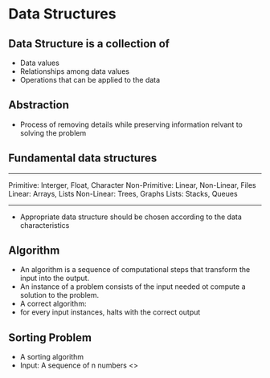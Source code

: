 # **Data Structures**
## Data Structure is a collection of 
- Data values
- Relationships among data values
- Operations that can be applied to the data
## Abstraction
- Process of removing details while preserving information relvant to solving the problem
## Fundamental data structures
---

Primitive: Interger, Float, Character
Non-Primitive: Linear, Non-Linear, Files
Linear: Arrays, Lists 
Non-Linear: Trees, Graphs
Lists: Stacks, Queues

---
- Appropriate data structure should be chosen according to the data characteristics
## Algorithm
- An algorithm is a sequence of computational steps that transform the input into the output.
- An instance of a problem consists of the input needed ot compute a solution to the problem.
- A correct algorithm:
 - for every input instances, halts with the correct output
## Sorting Problem
- A sorting algorithm
 - Input: A sequence of n numbers <>
